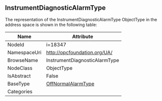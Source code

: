 <!-- objecttype -->
## InstrumentDiagnosticAlarmType
  
<!-- end of text -->
The representation of the InstrumentDiagnosticAlarmType ObjectType in the address space is shown in the following table:  

|Name|Attribute|
|---|---|
|NodeId|i=18347|
|NamespaceUri|http://opcfoundation.org/UA/|
|BrowseName|InstrumentDiagnosticAlarmType|
|NodeClass|ObjectType|
|IsAbstract|False|
|BaseType|[OffNormalAlarmType](../../ObjectTypes/OffNormalAlarmType/readme.md)|
|Categories||

